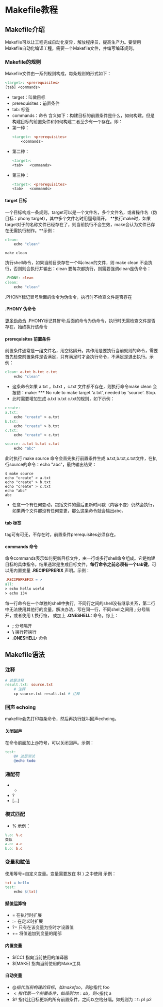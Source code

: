 # Makefile教程

## Makefile介绍
Makefile可以让工程完成自动化变异，解放程序员，提高生产力。要使用Makefile自动化编译工程，需要一个Makefile文件，并编写编译规则。

### Makefile的规则
Makefile文件由一系列规则构成，每条规则的形式如下：
```Makefile
<target>: <prerequisites>
[tab] <commands>
```
- target：叫做目标
- prerequisites：前置条件
- tab: 标签
- commands：命令
含义如下：构建目标的前置条件是什么，如何构建。但是构建目标的前置条件和如何构建二者至少有一个存在。即：
- 第一种：
	```Makefile
	<target>: <prerequisites>
		<commands>
	```
- 第二种：
	```Makefile
	<target>: 
	<tab>	<commands>
	```
- 第三种：
	```Makefile
	<target>: <prerequisites>
	<tab>	<commands>
	```

#### target 目标
一个目标构成一条规则。target可以是一个文件名，多个文件名，或者操作名（伪目标：phony target），其中多个文件名时用逗号隔开。
**执行make时，如果target对于的名称文件已经存在了，则当前执行不会生效，make会认为文件已存在无需执行制作。**示例：
```Makefile
clean:
	echo "clean"
```

```shell
make clean
```
执行shell命令，如果当前目录存在一个叫clean的文件，则 make clean 不会执行，否则则会执行并输出：clean
要每次都执行，则需要强调clean是伪命令：
```Makefile
.PHONY: clean
clean:
	echo "clean"
```
.PHONY标记冒号后面的命令为伪命令，执行时不检查文件是否存在

#### .PHONY 伪命令
[更多伪命令](https://www.gnu.org/software/make/manual/html_node/Special-Targets.html#Special-Targets)
.PHONY标记其冒号:后面的命令为伪命令，执行时无需检查文件是否存在，始终执行该命令

#### prerequisites 前置条件
前置条件通常是一组文件名，用空格隔开。其作用是要执行当前规则的命令，需要首先检查前置条件是否满足，只有满足时才会执行命令，不满足是退出执行。示例：
```Makefile
clean: a.txt b.txt c.txt
	echo "clean"
```
- 这条命令如果 a.txt ，b.txt ，c.txt 文件都不存在，则执行命令make clean 会报错：make: *** No rule to make target 'a.txt', needed by 'source'.  Stop.
- 此时需要增加生成 a.txt b.txt c.txt的规则，如下示例：
```Makefile
create:
a.txt:
	echo "create" > a.txt
b.txt:
	echo "create" > b.txt
c.txt:
	echo "create" > c.txt

source: a.txt b.txt c.txt
	echo "abc"
```
此时执行 make source 命令会首先执行前置条件生成 a.txt,b.txt,c.txt文件，在执行source的命令：echo "abc"，最终输出结果：
```shell
$ make source
echo "create" > a.txt
echo "create" > b.txt
echo "create" > c.txt
echo "abc"
abc
```
- 任意一个有任何变动，包括文件的最后更新时间戳（内容不变）仍然会执行，如果两个文件都没有任何变更，那么这条命令就会输出abc。

#### tab 标签
tag可有可无，不存在时，前置条件prerequisites必须存在。

#### commands 命令
命令commands表示如何更新目标文件，由一行或多行shell命令组成。它是构建目标的具体指令，结果通常是生成目标文件。**每行命令之前必须有一个tab键**，可以用内置变量 **.RECIPEPRERIX** 声明。示例：
```makefile
.RECIPEPREFIX = >
all:
> echo hello world
> echo 134
```
每一行命令在一个单独的shell中执行，不同行之间的shell没有继承关系，第二行中无法使用其他行的变量。解决办法，写在同一行，不同shell之间用 **;** 分号隔开，或者使用 **\\** 换行符， 或加上 **.ONESHELL:** 命令。综上：
- **;** 分号隔开
- **\\** 换行符换行
- **.ONESHELL:** 命令

## Makefile语法
### 注释
```makefile
# 这是注释
result.txt: source.txt
    # 注释
    cp source.txt result.txt # 注释
```

### 回声 echoing
makefile会先打印每条命令，然后再执行就叫回声echoing。

#### 关闭回声
在命令前面加上@符号，可以关闭回声。示例：
```makefile
test:
    @# 这是测试
    @echo todo
```

### 通配符
- *
- ?
- [...]

### 模式匹配
- %
示例：
```makefile
%.o: %.c
类似
a.o: a.c
b.o: b.c
```


### 变量和赋值
使用等号=自定义变量。变量需要放在 $( ) 之中使用
示例：
```makefile
txt = hello
test:
    echo $(txt)
```

#### 赋值运算符
- =
在执行时扩展
- :=
在定义时扩展
- ?=
只有在该变量为空时才设置值
- +=
将值追加到变量的尾部

#### 内置变量
- $(CC) 指向当前使用的编译器
- $(MAKE) 指向当前使用的Make工具

#### 自动变量
- $@ 指代当前构建的目标，如make foo，则$@指代 foo
- $< 指代第一个前置条件，如规则为 t: a b ，则$<指代 a
- $? 指代比目标更新的所有前置条件，之间以空格分隔。如规则为：t: p1 p2
